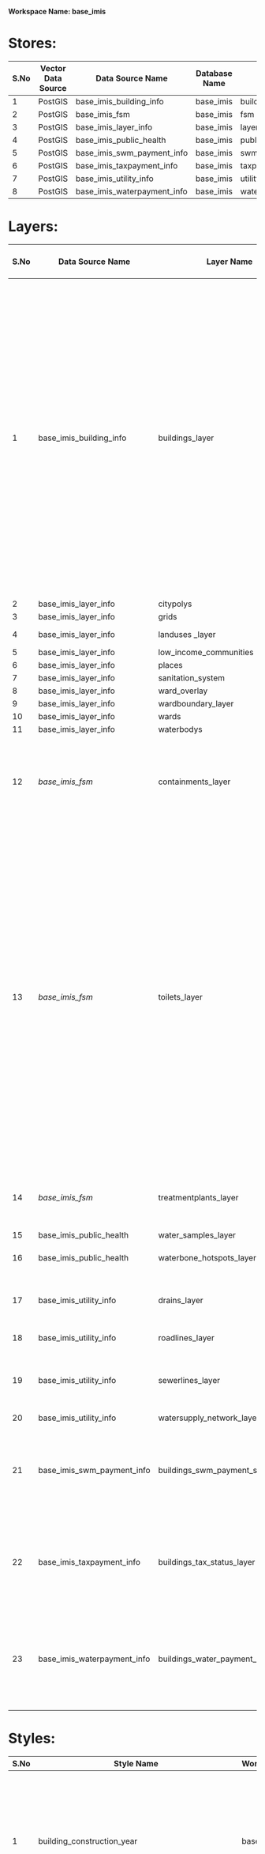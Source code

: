 **Workspace Name: base_imis**

# Stores:

| S.No | Vector Data Source | Data Source Name            | Database Name | Schema            |
|------|--------------------|-----------------------------|---------------|-------------------|
| 1    | PostGIS            | base_imis_building_info     | base_imis     | building_info     |
| 2    | PostGIS            | base_imis_fsm               | base_imis     | fsm               |
| 3    | PostGIS            | base_imis_layer_info        | base_imis     | layer_info        |
| 4    | PostGIS            | base_imis_public_health     | base_imis     | public_health     |
| 5    | PostGIS            | base_imis_swm_payment_info  | base_imis     | swm_info          |
| 6    | PostGIS            | base_imis_taxpayment_info   | base_imis     | taxpayment_info   |
| 7    | PostGIS            | base_imis_utility_info      | base_imis     | utility_info      |
| 8    | PostGIS            | base_imis_waterpayment_info | base_imis     | waterpayment_info |

# Layers:

| S.No | Data Source Name            | Layer Name                           | Coordinate Reference Systems | SQL/Publish                                                                                                                                                                                                                                                                                                                                                                                                                                                                                                                                                                                                                                                                                                                                                                                                                                                                                                                                                                                                                                                                                                                                                                                                                                                                                                                                                               |
|------|-----------------------------|--------------------------------------|------------------------------|---------------------------------------------------------------------------------------------------------------------------------------------------------------------------------------------------------------------------------------------------------------------------------------------------------------------------------------------------------------------------------------------------------------------------------------------------------------------------------------------------------------------------------------------------------------------------------------------------------------------------------------------------------------------------------------------------------------------------------------------------------------------------------------------------------------------------------------------------------------------------------------------------------------------------------------------------------------------------------------------------------------------------------------------------------------------------------------------------------------------------------------------------------------------------------------------------------------------------------------------------------------------------------------------------------------------------------------------------------------------------|
| 1    | base_imis_building_info     | buildings_layer                      | EPSG:4326                    | SELECT b.\*,  f.name as functional_use_name , st.type as structure_type_name, uc.name as use_category_name, ws.source as water_source_name, lic.community_name as lic_community, building_info.owners.owner_gender as ownerGender,  building_info.owners.owner_contact as ownerContact, extract(year from NOW()) - extract(year from b.construction_year) as year_extracted,owners.owner_name, c.emptied_status, ss.map_display FROM building_info.buildings AS b LEFT JOIN building_info.owners as own ON own.bin = b.bin LEFT JOIN building_info.build_contains AS bc ON bc.bin = b.bin and bc.bin is null LEFT JOIN building_info.functional_uses as f ON b.functional_use_id = f.id LEFT JOIN layer_info.low_income_communities as lic ON b.lic_id = f.id LEFT JOIN building_info.structure_types as st ON b.structure_type_id = st.id LEFT JOIN building_info.use_categorys as uc ON b.use_category_id = st.id LEFT JOIN building_info.water_sources as ws ON b.water_source_id = ws.id LEFT JOIN fsm.containments AS c ON c.id = bc.containment_id JOIN building_info.owners ON b.bin = owners.bin LEFT JOIN building_info.sanitation_systems AS ss ON ss.id = b.sanitation_system_id WHERE b.deleted_at is null                                                                                                                                                    |
| 2    | base_imis_layer_info        | citypolys                            | EPSG:4326                    | Publish                                                                                                                                                                                                                                                                                                                                                                                                                                                                                                                                                                                                                                                                                                                                                                                                                                                                                                                                                                                                                                                                                                                                                                                                                                                                                                                                                                   |
| 3    | base_imis_layer_info        | grids                                | EPSG:4326                    | Publish                                                                                                                                                                                                                                                                                                                                                                                                                                                                                                                                                                                                                                                                                                                                                                                                                                                                                                                                                                                                                                                                                                                                                                                                                                                                                                                                                                   |
| 4    | base_imis_layer_info        | landuses \_layer                     | EPSG:4326                    | Select \*, area as area_sqm from layer_info.landuses                                                                                                                                                                                                                                                                                                                                                                                                                                                                                                                                                                                                                                                                                                                                                                                                                                                                                                                                                                                                                                                                                                                                                                                                                                                                                                                      |
| 5    | base_imis_layer_info        | low_income_communities               | EPSG:4326                    | Publish                                                                                                                                                                                                                                                                                                                                                                                                                                                                                                                                                                                                                                                                                                                                                                                                                                                                                                                                                                                                                                                                                                                                                                                                                                                                                                                                                                   |
| 6    | base_imis_layer_info        | places                               | EPSG:4326                    | Publish                                                                                                                                                                                                                                                                                                                                                                                                                                                                                                                                                                                                                                                                                                                                                                                                                                                                                                                                                                                                                                                                                                                                                                                                                                                                                                                                                                   |
| 7    | base_imis_layer_info        | sanitation_system                    | EPSG:4326                    | Publish                                                                                                                                                                                                                                                                                                                                                                                                                                                                                                                                                                                                                                                                                                                                                                                                                                                                                                                                                                                                                                                                                                                                                                                                                                                                                                                                                                   |
| 8    | base_imis_layer_info        | ward_overlay                         | EPSG:4326                    | Publish                                                                                                                                                                                                                                                                                                                                                                                                                                                                                                                                                                                                                                                                                                                                                                                                                                                                                                                                                                                                                                                                                                                                                                                                                                                                                                                                                                   |
| 9    | base_imis_layer_info        | wardboundary_layer                   | EPSG:4326                    | Publish                                                                                                                                                                                                                                                                                                                                                                                                                                                                                                                                                                                                                                                                                                                                                                                                                                                                                                                                                                                                                                                                                                                                                                                                                                                                                                                                                                   |
| 10   | base_imis_layer_info        | wards                                | EPSG:4326                    | Publish                                                                                                                                                                                                                                                                                                                                                                                                                                                                                                                                                                                                                                                                                                                                                                                                                                                                                                                                                                                                                                                                                                                                                                                                                                                                                                                                                                   |
| 11   | base_imis_layer_info        | waterbodys                           | EPSG:4326                    | Publish                                                                                                                                                                                                                                                                                                                                                                                                                                                                                                                                                                                                                                                                                                                                                                                                                                                                                                                                                                                                                                                                                                                                                                                                                                                                                                                                                                   |
| 12   | *base_imis_fsm*             | containments_layer                   | EPSG:4326                    | SELECT c.\* ,ct.type as containment_type, ct.map_display, extract(year from NOW()) - extract(year from construction_date) as year_of_construction,extract(year from NOW()) - extract(year from last_emptied_date) as last_emptied_year FROM fsm.containments c LEFT JOIN fsm.containment_types AS ct ON ct.id = c.type_id where deleted_at is null                                                                                                                                                                                                                                                                                                                                                                                                                                                                                                                                                                                                                                                                                                                                                                                                                                                                                                                                                                                                                        |
| 13   | *base_imis_fsm*             | toilets_layer                        | EPSG:4326                    | SELECT   t.\*,   b.house_number AS house_address,  CASE   WHEN t.status = TRUE THEN 'Operational'  WHEN t.status = FALSE THEN 'Not Operational'  ELSE ''  END AS status_name,  CASE   WHEN t.male_or_female_facility = TRUE THEN 'Yes'  WHEN t.male_or_female_facility = FALSE THEN 'No'  ELSE ''  END AS male_or_female_facility_option,  CASE   WHEN t.handicap_facility = TRUE THEN 'Yes'  WHEN t.handicap_facility = FALSE THEN 'No'  ELSE ''  END AS handicap_facility_option,  CASE   WHEN t.children_facility = TRUE THEN 'Yes'  WHEN t.children_facility = FALSE THEN 'No'  ELSE ''  END AS children_facility_option,  CASE   WHEN t.sanitary_supplies_disposal_facility = TRUE THEN 'Yes'  WHEN t.sanitary_supplies_disposal_facility = FALSE THEN 'No'  ELSE ''  END AS sanitary_supplies_disposal_option,  CASE   WHEN t.indicative_sign = TRUE THEN 'Yes'  WHEN t.indicative_sign = FALSE THEN 'No'  ELSE ''  END AS indicative_sign_option,  CASE   WHEN t.fee_collected = TRUE THEN 'Yes'  WHEN t.fee_collected = FALSE THEN 'No'  ELSE ''  END AS fee_collected_option,  CASE   WHEN t.separate_facility_with_universal_design = TRUE THEN 'Yes'  WHEN t.separate_facility_with_universal_design = FALSE THEN 'No'  ELSE ''  END AS separate_facility_with_universal_design_option FROM fsm.toilets t LEFT JOIN building_info.buildings b ON b.bin = t.bin |
| 14   | *base_imis_fsm*             | treatmentplants_layer                | EPSG:4326                    | SELECT   \*,  CASE   WHEN type = 1 THEN 'Centralized WWTP'  WHEN type = 2 THEN 'Decentralized WWTP'  WHEN type = 3 THEN 'FSTP'  ELSE 'Unknown'  END as treatmentplant FROM   fsm.treatment_plants WHERE   deleted_at IS NULL                                                                                                                                                                                                                                                                                                                                                                                                                                                                                                                                                                                                                                                                                                                                                                                                                                                                                                                                                                                                                                                                                                                                              |
| 15   | base_imis_public_health     | water_samples_layer                  | EPSG:4326                    | Publish                                                                                                                                                                                                                                                                                                                                                                                                                                                                                                                                                                                                                                                                                                                                                                                                                                                                                                                                                                                                                                                                                                                                                                                                                                                                                                                                                                   |
| 16   | base_imis_public_health     | waterbone_hotspots_layer             | EPSG:4326                    | SELECT \* FROM public_health.waterborne_hotspots WHERE deleted_at is NULL                                                                                                                                                                                                                                                                                                                                                                                                                                                                                                                                                                                                                                                                                                                                                                                                                                                                                                                                                                                                                                                                                                                                                                                                                                                                                                 |
| 17   | base_imis_utility_info      | drains_layer                         | EPSG:4326                    | SELECT   d.\*,  d.size AS utilitysize,  tp.name AS treatmentplant_type FROM   utility_info.drains AS d LEFT JOIN   fsm.treatment_plants AS tp  ON   d.treatment_plant_id = tp.id WHERE   d.deleted_at IS NULL                                                                                                                                                                                                                                                                                                                                                                                                                                                                                                                                                                                                                                                                                                                                                                                                                                                                                                                                                                                                                                                                                                                                                             |
| 18   | base_imis_utility_info      | roadlines_layer                      | EPSG:4326                    | select \* from utility_info.roads where deleted_at is null                                                                                                                                                                                                                                                                                                                                                                                                                                                                                                                                                                                                                                                                                                                                                                                                                                                                                                                                                                                                                                                                                                                                                                                                                                                                                                                |
| 19   | base_imis_utility_info      | sewerlines_layer                     | EPSG:4326                    | SELECT   \*,  CASE   WHEN tp_id = 1 THEN 'Centralized WWTP'  WHEN tp_id = 2 THEN 'Decentralized WWTP'  WHEN tp_id = 3 THEN 'FSTP'  ELSE 'Unknown'  END AS treatmentplant_type   FROM   utility_info.sewers WHERE   deleted_at IS NULL                                                                                                                                                                                                                                                                                                                                                                                                                                                                                                                                                                                                                                                                                                                                                                                                                                                                                                                                                                                                                                                                                                                                     |
| 20   | base_imis_utility_info      | watersupply_network_layer            | EPSG:4326                    | Publish                                                                                                                                                                                                                                                                                                                                                                                                                                                                                                                                                                                                                                                                                                                                                                                                                                                                                                                                                                                                                                                                                                                                                                                                                                                                                                                                                                   |
| 21   | base_imis_swm_payment_info  | buildings_swm_payment_status_layer   | EPSG:4326                    | SELECT   t.swm_customer_id, b.bin, t.ward, t.building_associated_to, t.customer_name, t.customer_contact, t.last_payment_date, t.due_year, b.geom,   d.name,  t.deleted_at  FROM   building_info.buildings b LEFT JOIN   swm_info.swmservice_payment_status t ON   b.swm_customer_id = t.swm_customer_id LEFT JOIN   swm_info.due_years d ON   d.value = t.due_year                                                                                                                                                                                                                                                                                                                                                                                                                                                                                                                                                                                                                                                                                                                                                                                                                                                                                                                                                                                                       |
| 22   | base_imis_taxpayment_info   | buildings_tax_status_layer           | EPSG:4326                    | SELECT   t.tax_code, b.bin, t.ward, t.building_associated_to, t.owner_name, t.owner_contact, t.last_payment_date, t.due_year,  b.geom,   d.name,  t.deleted_at  FROM   building_info.buildings b LEFT JOIN   taxpayment_info.tax_payment_status t ON   b.tax_code = t.tax_code  LEFT JOIN   taxpayment_info.due_years d ON   d.value = t.due_year                                                                                                                                                                                                                                                                                                                                                                                                                                                                                                                                                                                                                                                                                                                                                                                                                                                                                                                                                                                                                         |
| 23   | base_imis_waterpayment_info | buildings_water_payment_status_layer | EPSG:4326                    | SELECT     t.water_customer_id, b.bin, t.ward, t.building_associated_to, t.customer_name, t.customer_contact, t.last_payment_date, t.due_year, b.geom,   d.name,  t.deleted_at FROM   building_info.buildings b LEFT JOIN   watersupply_info.watersupply_payment_status t ON   b.water_customer_id = t.water_customer_id LEFT JOIN   watersupply_info.due_years d ON   d.value = t.due_year                                                                                                                                                                                                                                                                                                                                                                                                                                                                                                                                                                                                                                                                                                                                                                                                                                                                                                                                                                               |

# Styles:

| S.No | Style Name                                        | Workspace | Format | CSS                                                                                                                                                                                                                                                                                                                                                                                                                                                                                                                                                                                                                                                                                                                                                                                                                                                                                                                                                                                                                                                                                                                                                                                                                                                                                                                                                                                                                                                                                                                                                                                                                                                                                                         |
|------|---------------------------------------------------|-----------|--------|-------------------------------------------------------------------------------------------------------------------------------------------------------------------------------------------------------------------------------------------------------------------------------------------------------------------------------------------------------------------------------------------------------------------------------------------------------------------------------------------------------------------------------------------------------------------------------------------------------------------------------------------------------------------------------------------------------------------------------------------------------------------------------------------------------------------------------------------------------------------------------------------------------------------------------------------------------------------------------------------------------------------------------------------------------------------------------------------------------------------------------------------------------------------------------------------------------------------------------------------------------------------------------------------------------------------------------------------------------------------------------------------------------------------------------------------------------------------------------------------------------------------------------------------------------------------------------------------------------------------------------------------------------------------------------------------------------------|
| 1    | building_construction_year                        | base_imis | CSS    | /\* Base IMIS v1.00 \*/  /\* @title \<3 \*/ [year_extracted \< 3][year_extracted is Not Null] { fill: \#1a9641; }  /\* @title 3 - 5 \*/ [year_extracted \>= 3] [year_extracted \< 5][year_extracted is Not Null] { fill: \#a6d96a; }  /\* @title 5 - 10 \*/ [year_extracted \>= 5] [year_extracted \< 10][year_extracted is Not Null] { fill: \#fdae61; }  /\* @title 10+ \*/ [year_extracted \>= 10][year_extracted is Not Null] { fill: \#d7191c; }  /\* @title Unknown \*/ [year_extracted is null] {  fill: symbol('shape://times');  stroke: black;  stroke-opacity: 0.4; }   \* { fill-opacity: 0.4; stroke: lightgrey;  font-fill: \#000000; }                                                                                                                                                                                                                                                                                                                                                                                                                                                                                                                                                                                                                                                                                                                                                                                                                                                                                                                                                                                                                                                       |
| 2    | buildings_layer_building_associated_to            | base_imis | CSS    |  /\* Base IMIS v1.00 \*/  /\* @title Associated Buildings \*/ [building_associated_to is not null] [building_associated_to \<\> ''] { fill: \#FF0000; }  /\* @title Main Buildings \*/ [building_associated_to is null] {  fill: \#6fa8dc;  stroke: black; } :fill {  stroke: gray; }  \* { fill-opacity: 0.4;  stroke: \#000001;  stroke-width: 0.01;  stroke-opacity: 0.4;  stroke-linejoin: bevel; }                                                                                                                                                                                                                                                                                                                                                                                                                                                                                                                                                                                                                                                                                                                                                                                                                                                                                                                                                                                                                                                                                                                                                                                                                                                                                                     |
| 3    | buildings_layer_flrcount                          | base_imis | CSS    |  /\* Base IMIS v1.00 \*/  /\* @title \<=2 \*/ [floor_count \>=1][floor_count \<= 2][NOT(floor_count is Null)] {  fill: \#7d48da; }  /\* @title \>2 - \<=5 \*/ [floor_count \> 2] [floor_count \<= 5][NOT(floor_count is Null)] {  fill: \#d92c86; }  /\* @title \>5 \*/ [floor_count \> 5][NOT(floor_count is Null)] {  fill: \#ff8a60; }  /\* @title Unknown \*/ [floor_count \<1],[floor_count is Null]{  fill: symbol('shape://times');  stroke: black; } :fill {  stroke: gray; }  \* {  fill-opacity: 0.4;  stroke: \#000001;  stroke-width: 0.01;  stroke-opacity: 0.4;  stroke-linejoin: bevel; }                                                                                                                                                                                                                                                                                                                                                                                                                                                                                                                                                                                                                                                                                                                                                                                                                                                                                                                                                                                                                                                                                                    |
| 4    | buildings_layer_functional_use                    | base_imis | CSS    |  /\* Base IMIS v1.00 \*/  /\* @title Residential \*/ [functional_use_id='1'] {  fill: \#000080; }  /\* @title Commercial \*/ [functional_use_id='2'] {  fill: \#964B00; } /\* @title Industrial \*/ [functional_use_id='7'] {  fill: \#A020F0; } /\* @title Institution \*/ [functional_use_id = '3'][NOT(functional_use_id is Null)],[functional_use_id = '5'][NOT(functional_use_id is Null)],[functional_use_id = '6'][NOT(functional_use_id is Null)],[functional_use_id = '10'][NOT(functional_use_id is Null)],[functional_use_id = '12'][NOT(functional_use_id is Null)] { fill: \#FFFF00; } /\* @title Mixed\\n(Residential & Commercial) \*/ [functional_use_id='4'] {  fill: \#FF0000; }   /\* @title Health \*/ [functional_use_id='9'] {  fill: \#008000; } /\* @title Educational \*/ [functional_use_id='11'] {  fill: \#6495ED; } /\* @title Others \*/  [functional_use_id = '8'][NOT(functional_use_id is Null)],[functional_use_id = '14'][NOT(functional_use_id is Null)],[functional_use_id = '15'][NOT(functional_use_id is Null)],[functional_use_id = '16'][NOT(functional_use_id is Null)] { fill: \#660033; }  \*:fill {  stroke: gray; }  \* {  fill-opacity: 0.4;  stroke: \#000001;  stroke-width: 0.01;  stroke-opacity: 0.8;  stroke-linejoin: bevel; }                                                                                                                                                                                                                                                                                                                                                                                                                       |
| 5    | buildings_layer_none                              | base_imis | CSS    |  /\* Base IMIS v1.00 \*/  \* {  label-anchor: 0.5 0;  label-offset: 0 5px;  fill: \#febfff; fill-opacity: 0.4;  stroke: \#000001;  stroke-width: 0.01;  stroke-opacity: 0.4;  stroke-linejoin: bevel;  }  [@sd \< 2k] { label: [bin];  label-anchor: 0.5 0.5; font-family: Arial; font-weight: bold; font-fill: black; font-size: 12; halo-color: white; halo-radius: 1; }                                                                                                                                                                                                                                                                                                                                                                                                                                                                                                                                                                                                                                                                                                                                                                                                                                                                                                                                                                                                                                                                                                                                                                                                                                                                                                                                  |
| 6    | buildings_layer_structure_type                    | base_imis | CSS    |  /\* Base IMIS v1.00 \*/  /\* @title RCC framed \*/ [structure_type_id = 4][NOT(structure_type_id is Null)] {  fill: \#FAEF74; }  /\* @title Load bearing \*/ [structure_type_id = 3][NOT(structure_type_id is Null)] {  fill: \#ADD464; }  /\* @title CGI Sheet \*/ [structure_type_id = 1][NOT(structure_type_id is Null)] {  fill: \#008000; }  /\* @title Wooden/Mud \*/ [structure_type_id = 7][NOT(structure_type_id is Null)] {  fill: \#F5BF66; }  /\* @title Unknown \*/ [structure_type_id \<\> 4][structure_type_id \<\> 3][structure_type_id \<\> 1][structure_type_id \<\> 7],[structure_type_id is null] {  fill: symbol('shape://times');  stroke: black; } :fill {  stroke: gray; }  \* {  fill-opacity: 0.4;  stroke: \#000001;  stroke-width: 0.01;  stroke-opacity: 0.4;  stroke-linejoin: bevel; }                                                                                                                                                                                                                                                                                                                                                                                                                                                                                                                                                                                                                                                                                                                                                                                                                                                                                      |
| 7    | buildings_layer_toilet                            | base_imis | CSS    |  /\* Base IMIS v1.00 \*/  /\* @title Yes \*/ [toilet_status = 'Yes'][NOT(toilet_status is Null)] { fill: \#00FF00; }  /\* @title No \*/ [toilet_status = 'No'][NOT(toilet_status is Null)]{ fill: \#FF0000; }  /\* @title Unknown \*/ [toilet_status \<\> 'Yes'][toilet_status \<\> 'No'],[toilet_status is Null]{ fill: symbol('shape://times');  stroke: black; }  :fill{ stroke:black; }  \* { fill-opacity: 0.4;  stroke: \#000001;  stroke-width: 0.01;  stroke-opacity: 0.4;  stroke-linejoin: bevel; }                                                                                                                                                                                                                                                                                                                                                                                                                                                                                                                                                                                                                                                                                                                                                                                                                                                                                                                                                                                                                                                                                                                                                                                               |
| 8    | buildings_layer_toilet_connection                 | base_imis | CSS    |  /\* Base IMIS v1.00 \*/  /\* @title Sewer Network \*/ [sanitation_system_id = 1][map_display = true][NOT(sanitation_system_id is Null)] { fill: \#6fa8dc; }  /\* @title Onsite Treatment \\n(e.g., Anaerobic Digestor/ Biogas, DEWATS) \*/ [sanitation_system_id = 5][map_display = true][NOT(sanitation_system_id is Null)]{ fill: \#006600; }  /\* @title Composting Toilet \\n(e.g., ecosan, UDDT, etc.) \*/ [sanitation_system_id = 6][map_display = true][NOT(sanitation_system_id is Null)]{ fill: \#389738; } /\* @title Septic Tank \*/ [sanitation_system_id = 3][map_display = true][NOT(sanitation_system_id is Null)] { fill: \#64ae64; }  /\* @title Community Toilet \*/ [sanitation_system_id = 9][map_display = true][NOT(sanitation_system_id is Null)]{ fill: \#91c591; }  /\* @title Pit/ Holding Tank \*/ [sanitation_system_id = 4][map_display = true][NOT(sanitation_system_id is Null)]{ fill: \#bddcbd; }  /\* @title Open Defecation \*/ [sanitation_system_id = 10][map_display = true][NOT(sanitation_system_id is Null)]{ fill: \#b30000; } /\* @title Open Ground \*/ [sanitation_system_id = 8][map_display = true][NOT(sanitation_system_id is Null)]{ fill: \#ff1a1a; } /\* @title Drain Network \*/ [sanitation_system_id = 2][map_display = true][NOT(sanitation_system_id is Null)] { fill: \#ff4d4d; }   /\* @title Water Body \*/ [sanitation_system_id = 7][map_display = true][NOT(sanitation_system_id is Null)]{ fill: \#ff8080; }  /\* @title Unknown \*/ [sanitation_system_id is Null]{ fill: symbol('shape://times');  stroke: black; }  \* { fill-opacity: 0.4;  stroke: \#000001;  stroke-width: 0.01;  stroke-opacity: 0.4;  stroke-linejoin: bevel; }    |
| 9    | buildings_layer_water_source                      | base_imis | CSS    |  /\* Base IMIS v1.00 \*/  /\* @title Public \*/ [water_source_id = 11][NOT(water_source_id is Null)]{ fill: \#FF0000; }  /\* @title Private \*/ [water_source_id = 1][NOT(water_source_id is Null)],[water_source_id = 1][NOT(water_source_id is Null)],[water_source_id = 5][NOT(water_source_id is Null)] { fill: \#FFFF00; }    /\* @title Others \*/ [water_source_id \<\> 11][water_source_id \<\> 1][water_source_id \<\> 1][water_source_id \<\> 5][water_source_id \<\> 6][water_source_id \<\> 8][water_source_id \<\> 7][water_source_id \<\> 9][NOT(water_source_id is Null)] { fill: \#ffffff; }  /\* @title Unknown \*/ [water_source_id is Null]{ fill: symbol('shape://times');  stroke: black; }  \* { fill-opacity: 0.4;  stroke: \#000001;  stroke-width: 0.01;  stroke-opacity: 0.4;  stroke-linejoin: bevel; }                                                                                                                                                                                                                                                                                                                                                                                                                                                                                                                                                                                                                                                                                                                                                                                                                                                                          |
| 10   | buildings_layer_well_presence                     | base_imis | CSS    |  /\* Base IMIS v1.00 \*/  /\* @title Yes \*/ [well_presence_status = 'Yes'][NOT(well_presence_status is Null)] { fill: \#00FF00; }  /\* @title No \*/ [well_presence_status = 'No'][NOT(well_presence_status is Null)]{ fill: \#FF0000; }  /\* @title Unknown \*/ [well_presence_status \<\> 'Yes'][well_presence_status \<\> 'No'],[well_presence_status is Null]{ fill: symbol('shape://times');  stroke: black; }  \* { fill-opacity: 0.4;  stroke: \#000001;  stroke-width: 0.01;  stroke-opacity: 0.4;  stroke-linejoin: bevel; }                                                                                                                                                                                                                                                                                                                                                                                                                                                                                                                                                                                                                                                                                                                                                                                                                                                                                                                                                                                                                                                                                                                                                                      |
| 11   | citypolys_layer                                   | base_imis | CSS    |  /\* Base IMIS v1.00 \*/  \* { stroke: \#000;  stroke-width:2px;  stroke-dasharray:5;  fill-opacity: 5%; }                                                                                                                                                                                                                                                                                                                                                                                                                                                                                                                                                                                                                                                                                                                                                                                                                                                                                                                                                                                                                                                                                                                                                                                                                                                                                                                                                                                                                                                                                                                                                                                                  |
| 12   | containments_last_emptied_year                    | base_imis | CSS    | /\* Base IMIS v1.00 \*/  /\* @title \<1 Year \*/ [last_emptied_year = 0] [last_emptied_year is Not Null] :mark{ fill: \#00ff4e; }  /\* @title 1 Year \*/ [last_emptied_year = 1] [last_emptied_year is Not Null] :mark{ fill: \#6AFF00; }  /\* @title 2 Years \*/ [last_emptied_year = 2] [last_emptied_year is Not Null] :mark{ fill: \#b6d7a8; }  /\* @title 3 Years \*/ [last_emptied_year = 3] [last_emptied_year is Not Null] :mark{ fill: \#F7FF00; }  /\* @title 4 Years \*/ [last_emptied_year = 4] [last_emptied_year is Not Null] :mark{ fill: \#FF6900; }  /\* @title 5+ Years \*/ [last_emptied_year \>= 5] [last_emptied_year \< 99] [last_emptied_year is Not Null] :mark{ fill: \#FF0000; }  /\* @title No Data \*/ [last_emptied_year \>= 99] ,[last_emptied_year is Null]{ fill: \#FFFFFF; }   \* :mark {  fill-opacity: 0.4;  stroke: \#000001;  stroke-width: 0.01;  size: 4px; }  \* {  mark: symbol('square'); }                                                                                                                                                                                                                                                                                                                                                                                                                                                                                                                                                                                                                                                                                                                                                                       |
| 13   | containments_layer_emptied_status                 | base_imis | CSS    |  /\* Base IMIS v1.00 \*/  /\* @title No \*/ [emptied_status = 'FALSE']:mark,[emptied_status is Null] :mark {  fill: \#FBB040; }  /\* @title Yes \*/ [emptied_status = 'TRUE'][emptied_status is Not Null] :mark {  fill: \#99CA3C; }  \* :mark {  fill-opacity: 0.4;  stroke: \#000001;  stroke-width: 0.01;  size: 4px; }  \* {  mark: symbol('square'); }                                                                                                                                                                                                                                                                                                                                                                                                                                                                                                                                                                                                                                                                                                                                                                                                                                                                                                                                                                                                                                                                                                                                                                                                                                                                                                                                                 |
| 14   | containments_layer_location                       | base_imis | CSS    |  /\* Base IMIS v1.00 \*/  /\* @title Inside the Building \\nFootprint \*/ [location = 'Inside the building footprint']  :mark {  fill: \#FF0000; }  /\* @title Outside the Building \\nFootprint \*/ [location = 'Outside the building footprint'] :mark{  fill: \#FFFF00; }    /\* @title Unknown \*/ [location \<\> 'Inside the building footprint'][location \<\> 'Outside the building footprint'] :mark{  fill: \#bcbcbc; }   \* :mark {  fill-opacity: 0.4;  stroke: \#000001;  stroke-width: 0.01;  size: 4px; }  \* {  mark: symbol('square'); }                                                                                                                                                                                                                                                                                                                                                                                                                                                                                                                                                                                                                                                                                                                                                                                                                                                                                                                                                                                                                                                                                                                                                    |
| 15   | containments_layer_no_of_times_emptied            | base_imis | CSS    |  /\* Base IMIS v1.00 \*/  /\* @title 0 \*/ [no_of_times_emptied = 0]:mark,[no_of_times_emptied is Null] :mark {  fill: \#ff0000; }  /\* @title 1 \*/ [no_of_times_emptied = 1][no_of_times_emptied is Not Null] :mark {  fill: \#00ff00; }  /\* @title 2 \*/ [no_of_times_emptied = 2][no_of_times_emptied is Not Null] :mark {  fill: \#FFFF00; }  /\* @title 3 \*/ [no_of_times_emptied = 3][no_of_times_emptied is Not Null] :mark {  fill: \#FFFF00; }  /\* @title 4 \*/ [no_of_times_emptied = 4][no_of_times_emptied is Not Null] :mark {  fill: \#7FFF00; }  /\* @title 5 \*/ [no_of_times_emptied = 5][no_of_times_emptied is Not Null] :mark {  fill: \#00FF00; }  \* :mark {  fill-opacity: 0.4;  stroke: \#000001;  stroke-width: 0.01;  size: 4px; }  \* {  mark: symbol('square'); }                                                                                                                                                                                                                                                                                                                                                                                                                                                                                                                                                                                                                                                                                                                                                                                                                                                                                                           |
| 16   | containments_layer_none                           | base_imis | CSS    |  /\* Base IMIS v1.00 \*/  [@scale \< 10000] {  label-anchor: 0.5 0;  label-offset: 0 5px; } \* :mark {  fill: \#007707;  fill-opacity: 0.4;  stroke: \#000001;  stroke-width: 0.01;  size: 4px; }  \* {  mark: symbol('square'); }                                                                                                                                                                                                                                                                                                                                                                                                                                                                                                                                                                                                                                                                                                                                                                                                                                                                                                                                                                                                                                                                                                                                                                                                                                                                                                                                                                                                                                                                          |
| 17   | containments_layer_type                           | base_imis | CSS    |  /\* Base IMIS v1.00 \*/  /\* @title Septic Tank \*/ [map_display='Septic Tank'] :mark {  fill: \#208B3A; }   /\* @title Double Pit \*/ [map_display = 'Double Pit'] :mark {  fill: \#FCEC52; }   /\* @title Permeable/ Unlined Pit\\n/Holding Tank \*/ [map_display = 'Permeable/ Unlined Pit/Holding Tank'] :mark {  fill: \#FBB040; }   /\* @title Lined Pit \*/ [map_display = 'Lined Pit'] :mark {  fill: \#F78E31; }  \* :mark {  fill-opacity: 1;  stroke: \#000001;  stroke-width: 0.05;  size: 4px; }  \* {  mark: symbol('square'); }                                                                                                                                                                                                                                                                                                                                                                                                                                                                                                                                                                                                                                                                                                                                                                                                                                                                                                                                                                                                                                                                                                                                                             |
| 18   | containments_outlet_connection                    | base_imis | CSS    |  /\* Base IMIS v1.00 \*/  /\* @title Septic Tank connected \\n to Sewer Network \*/ [type_id=1] :mark {  fill: \#B2DE27; }  /\* @title Septic Tank connected\\n to Drain Network \*/ [type_id=2] :mark {  fill: \#FF9470; }  /\* @title Septic Tank connected \\nto Soak Pit \*/ [type_id=3] :mark {  fill: \#208B3A; }  /\* @title Septic Tank connected\\nto Water body \*/ [type_id=4] :mark {  fill: \#C8F7C5; }  /\* @title Septic Tank connected\\n to Open Ground \*/ [type_id=5] :mark {  fill: \#F7CA18; }  /\* @title Septic Tank \\nwithout Outlet Connection \*/ [type_id=6] :mark {  fill: \#208B3A; }  /\* @title Septic Tank with \\nUnknown Outlet Connection \*/ [type_id=7] :mark {  fill: \#E4F1FE; }  /\* @title Double Pit\*/ [type_id=8] :mark {  fill: \#FCEC52; }   /\* @title Permeable/ Unlined Pit\\n/Holding Tank \*/ [type_id=9] :mark {  fill: \#99CA3C; }  /\* @title Lined Pit connected \\nto a Soak Pit \*/ [type_id=10] :mark {  fill: \#FBB040; }   /\* @title Lined Pit connected \\nto Water Body \*/ [type_id=11] :mark {  fill: \#CBDB47; }    /\* @title Lined Pit connected\\n\\n\\n to Open Ground \*/ [type_id=12] :mark {  fill: \#F78E31; }   /\* @title Lined Pit connected\\n\\n to Sewer Network \*/ [type_id=13] :mark {  fill: \#F78E31; }  /\* @title Lined Pit connected\\n to Drain Network \*/ [type_id=14] :mark {  fill: \#4DAF7C; }  /\* @title Lined Pit without Outlet \*/ [type_id=15] :mark {  fill: \#81CFE0; }  /\* @title Lined Pit with \\nUnknown\\n Outlet Connection \*/ [type_id=16] :mark {  fill: \#446CB3; }   \* :mark {  fill-opacity: 1;  stroke: \#000001;  stroke-width: 0.05;  size: 4px; }  \* {  mark: symbol('square'); } |
| 19   | containments_period_from_construction             | base_imis | CSS    |  /\* Base IMIS v1.00 \*/  /\* @title 1 Year \*/ [year_of_construction = 1] [year_of_construction is Not Null] :mark{ fill: \#6AFF00; }  /\* @title 2 Years \*/ [year_of_construction = 2] [year_of_construction is Not Null] :mark{ fill: \#b6d7a8; }  /\* @title 3 Years \*/ [year_of_construction = 3] [year_of_construction is Not Null] :mark{ fill: \#F7FF00; }  /\* @title 4 Years \*/ [year_of_construction = 4] [year_of_construction is Not Null] :mark{ fill: \#FF6900; }  /\* @title 5+ Years \*/ [year_of_construction \>= 5] [year_of_construction \< 99] [year_of_construction is Not Null] :mark{ fill: \#FF0000; }  /\* @title No Data \*/ [year_of_construction \>= 99] ,[year_of_construction is Null] :mark{ fill: \#FFFFFF; }   \* :mark {  fill-opacity: 0.4;  stroke: \#000001;  stroke-width: 0.01;  size: 4px; }  \* {  mark: symbol('square'); }                                                                                                                                                                                                                                                                                                                                                                                                                                                                                                                                                                                                                                                                                                                                                                                                                                   |
| 20   | low_income_houses                                 | base_imis | CSS    |  /\* Base IMIS v1.00 \*/  /\* @title Yes\*/ [low_income_hh = 'true'][NOT(low_income_hh is Null)][deleted_at IS NULL]{  fill: \#008000; }  /\* @title No\*/ [low_income_hh = 'false'][NOT(low_income_hh is Null)][deleted_at IS NULL]{  fill: \#FF0000; }  /\* @title Unknown \*/ [low_income_hh is null] {  fill: symbol('shape://times');  stroke: black;  stroke-opacity: 0.4; }   \*{  fill-opacity: 0.4;   }                                                                                                                                                                                                                                                                                                                                                                                                                                                                                                                                                                                                                                                                                                                                                                                                                                                                                                                                                                                                                                                                                                                                                                                                                                                                                            |
| 21   | toilets_layer_none                                | base_imis | CSS    |  /\* Base IMIS v1.00 \*/  /\* @title Toilet \*/ \* {  mark: symbol(triangle);  mark-size: 15px;  :mark {  fill: \#ff9900;  } }                                                                                                                                                                                                                                                                                                                                                                                                                                                                                                                                                                                                                                                                                                                                                                                                                                                                                                                                                                                                                                                                                                                                                                                                                                                                                                                                                                                                                                                                                                                                                                              |
| 22   | toilets_layer_type                                | base_imis | CSS    |  /\* Base IMIS v1.00 \*/  /\* @title Community Toilet(Operational) \*/ [type ='Community Toilet'][status = 'true'][NOT(type is Null)][deleted_at IS NULL] {  mark: symbol('circle');  :nth-mark(1) {  size: 8px;  fill: transparent;  stroke: Green;  stroke-width: 2px;  };  }  /\* @title Community Toilet (Not Operational) \*/ [type ='Community Toilet'][status = 'false'][NOT(type is Null)][deleted_at IS NULL] {  mark: symbol('circle');  :nth-mark(1) {  size: 8px;  fill: transparent;  stroke: Red;  stroke-width: 2px;  };   }   /\* @title Public Toilet (Operational) \*/ [type ='Public Toilet'][status = 'true'][NOT(type is Null)][deleted_at IS NULL] {  mark: symbol('square');  :nth-mark(1) {  size: 8px;  fill: transparent;  stroke: Green;  stroke-width: 2px;  };  } /\* @title Public Toilet(Not Operational) \*/ [type ='Public Toilet'][status = 'false'][NOT(type is Null)][deleted_at IS NULL] {  mark: symbol('square');  :nth-mark(1) {  size: 8px;  fill: transparent;  stroke: Red;  stroke-width: 2px;  };  }  /\* @title Not Known \*/ [type \<\>'Community Toilet'][type \<\>'Public Toilet'],[type is Null][deleted_at IS NULL]{  mark: symbol(triangle); }                                                                                                                                                                                                                                                                                                                                                                                                                                                                                                          |
| 23   | treatmentplants_layer_none                        | base_imis | CSS    |  /\* Base IMIS v1.00 \*/  /\* @title Treatment Plants \*/ \* {  label-anchor: 0.5 0;  label-offset: 0 5px;  mark: url("http://202.52.0.115/img/svg/treatment-plant-default.svg");  mark-mime: "image/svg+xml";  mark-size: 16; } [@sd \< 2k] { label: [name];  label-anchor: 0.5 0.5; font-family: Arial; font-weight: bold; font-fill: black; font-size: 12; halo-color: white; halo-radius: 1; }                                                                                                                                                                                                                                                                                                                                                                                                                                                                                                                                                                                                                                                                                                                                                                                                                                                                                                                                                                                                                                                                                                                                                                                                                                                                                                          |
| 24   | treatmentplants_layer_status                      | base_imis | CSS    |  /\* Base IMIS v1.00 \*/  /\* @title Operational\*/ [status = 'true'][NOT(status is Null)][deleted_at IS NULL]{  mark-size: 5;  label-anchor: 0.5 0;  label-offset: 0 5px;  mark: url("http://202.52.0.115/img/svg/treatment-plant-green.svg");  mark-mime: "image/svg+xml";  mark-size: 16; }  /\* @title Not operational \*/ [status = 'false'][NOT(status is Null)][deleted_at IS NULL]{  mark-size: 5;  label-anchor: 0.5 0;  label-offset: 0 5px;  mark: url("http://202.52.0.115/img/svg/treatment-plant-red.svg");  mark-mime: "image/svg+xml";  mark-size: 16; }  \* { fill-opacity: 0.4;  stroke: \#000001;  stroke-width: 0.01;  stroke-opacity: 0.4;  stroke-linejoin: bevel; }                                                                                                                                                                                                                                                                                                                                                                                                                                                                                                                                                                                                                                                                                                                                                                                                                                                                                                                                                                                                                  |
| 25   | treatmentplants_layer_type                        | base_imis | CSS    |  /\* Base IMIS v1.00 \*/  /\* @title Operational\*/ [status = 'true'][NOT(status is Null)][deleted_at IS NULL]{  mark-size: 5;  label-anchor: 0.5 0;  label-offset: 0 5px;  mark: url("http://202.52.0.115/img/svg/treatment-plant-green.svg");  mark-mime: "image/svg+xml";  mark-size: 16; }  /\* @title Not operational \*/ [status = 'false'][NOT(status is Null)][deleted_at IS NULL]{  mark-size: 5;  label-anchor: 0.5 0;  label-offset: 0 5px;  mark: url("http://202.52.0.115/img/svg/treatment-plant-red.svg");  mark-mime: "image/svg+xml";  mark-size: 16; }  \* { fill-opacity: 0.4;  stroke: \#000001;  stroke-width: 0.01;  stroke-opacity: 0.4;  stroke-linejoin: bevel; }                                                                                                                                                                                                                                                                                                                                                                                                                                                                                                                                                                                                                                                                                                                                                                                                                                                                                                                                                                                                                  |
| 26   | wardboundary_layer                                | base_imis | CSS    |  /\* Base IMIS v1.00 \*/  /\* @title ward boundary \*/ \* {  label: [ward];  stroke: \#000000;  stroke-width: 0.5;   fill-overlay: 1;  z-index: 9999; }                                                                                                                                                                                                                                                                                                                                                                                                                                                                                                                                                                                                                                                                                                                                                                                                                                                                                                                                                                                                                                                                                                                                                                                                                                                                                                                                                                                                                                                                                                                                                     |
| 27   | landuses_layer                                    | base_imis | CSS    |  /\* Base IMIS v1.00 \*/  /\* @title Forest \*/ [class = 'Forest'] {  fill: \#00FF00;   }  /\* @title Road \*/ [class = 'Road'] {  fill: \#ea9999;   }  /\* @title Water Body \*/ [class = 'Water Body'] {  fill: \#0852d8;   }   /\* @title Builtup \*/ [class = 'Builtup'] {  fill: \#ff0000;   }  /\* @title Cultivation \*/ [class = 'Cultivation'] {  fill: \#feff73;     }  \* { fill-opacity: 0.4;  stroke: lightgray;  stroke-width: 0; }                                                                                                                                                                                                                                                                                                                                                                                                                                                                                                                                                                                                                                                                                                                                                                                                                                                                                                                                                                                                                                                                                                                                                                                                                                                           |
| 28   | waterbodys_layer                                  | base_imis | CSS    |  /\* Base IMIS v1.00 \*/  /\* @title River \*/ [type = 'River'][NOT(type is Null)] { fill: \#0086ff;  stroke: \#0086ff; }  /\* @title Pond \*/ [type = 'Pond'][NOT(type is Null)]{  fill: \#0b5394;  stroke: \#0000ff;  stroke-width:1px; }  \* {  fill-opacity: 0.4;  stroke: \#000001;  stroke-width: 0.01; }                                                                                                                                                                                                                                                                                                                                                                                                                                                                                                                                                                                                                                                                                                                                                                                                                                                                                                                                                                                                                                                                                                                                                                                                                                                                                                                                                                                             |
| 29   | places_layer                                      | base_imis | CSS    | /\* Base IMIS v1.0.0 \*/  \* { mark: url("http://202.52.0.115/img/svg/icon-landmarks.svg");  mark-mime: "image/svg+xml";  mark-size: 13;  stroke: white;  stroke-width: 5;  halo-radius:2;  halo-color:\#fff;  halo-opacity:80%; }  [@scale \< 5000] {   label: [name];  font-size: 10;  label-anchor: 1, 1.1; }                                                                                                                                                                                                                                                                                                                                                                                                                                                                                                                                                                                                                                                                                                                                                                                                                                                                                                                                                                                                                                                                                                                                                                                                                                                                                                                                                                                            |
| 30   | low_income_communities_layer                      | base_imis | CSS    | /\* Base IMIS v1.0.0 \*/  \* { stroke: \#964B00;  fill: \#ffffff;  fill-opacity: 10%;   }                                                                                                                                                                                                                                                                                                                                                                                                                                                                                                                                                                                                                                                                                                                                                                                                                                                                                                                                                                                                                                                                                                                                                                                                                                                                                                                                                                                                                                                                                                                                                                                                                   |
| 31   | grids_layer_no_build                              | base_imis | CSS    |  /\* Base IMIS v1.00 \*/  /\* @title \< 175 \*/ [no_build \>= 0] [no_build \< 175] { fill: \#1a9641; }  /\* @title 175 - 350 \*/ [no_build \>= 175] [no_build \< 350] { fill: \#a6d96a; }  /\* @title 350 - 525 \*/ [no_build \>= 350] [no_build \< 525] { fill: \#fdae61; }  /\* @title 525 - 700 \*/ [no_build \>= 525] [no_build \< 700] { fill: \#d7191c; }  \* { stroke: lightgray;  fill-opacity: 0.4;  stroke-width: 0.1;   }                                                                                                                                                                                                                                                                                                                                                                                                                                                                                                                                                                                                                                                                                                                                                                                                                                                                                                                                                                                                                                                                                                                                                                                                                                                                        |
| 32   | grids_layer_build_directly_to_sewerage_network    | base_imis | CSS    |  /\* Base IMIS v1.00 \*/  /\* @title 0 - 200 \*/ [no_build_directly_to_sewerage_network \>= 0] [no_build_directly_to_sewerage_network \< 200] { fill: \#1a9641; }  /\* @title 200 - 400 \*/ [no_build_directly_to_sewerage_network \>= 200] [no_build_directly_to_sewerage_network \< 400] { fill: \#a6d96a; }  /\* @title 400 - 600 \*/ [no_build_directly_to_sewerage_network \>= 400] [no_build_directly_to_sewerage_network \< 600] { fill: \#fdae61; }  /\* @title 600+ \*/ [no_build_directly_to_sewerage_network \>= 600] { fill: \#d7191c; }  \* { fill-opacity: 0.4; stroke: lightgrey;  font-fill: \#000000; }                                                                                                                                                                                                                                                                                                                                                                                                                                                                                                                                                                                                                                                                                                                                                                                                                                                                                                                                                                                                                                                                                    |
| 33   | grids_layer_no_cgi_sheet                          | base_imis | CSS    |  /\* Base IMIS v1.00 \*/  /\* @title 0 - 15 \*/ [no_cgi_sheet \>= 0] [no_cgi_sheet \< 15] { fill: \#1a9641; }  /\* @title 15 - 30 \*/ [no_cgi_sheet \>= 15] [no_cgi_sheet \< 30] { fill: \#a6d96a; }  /\* @title 30 - 45 \*/ [no_cgi_sheet \>= 30] [no_cgi_sheet \< 45] { fill: \#fdae61; }  /\* @title 45+ \*/ [no_cgi_sheet \>= 45] { fill: \#d7191c; }  \* { stroke: lightgray;  fill-opacity: 0.4; }                                                                                                                                                                                                                                                                                                                                                                                                                                                                                                                                                                                                                                                                                                                                                                                                                                                                                                                                                                                                                                                                                                                                                                                                                                                                                                    |
| 34   | grids_layer_no_contain                            | base_imis | CSS    |  /\* Base IMIS v1.00 \*/  /\* @title 0 - 175 \*/ [no_contain \>= 0] [no_contain \< 175] { fill: \#1a9641; }  /\* @title 175 - 350 \*/ [no_contain \>= 175] [no_contain \< 350] { fill: \#a6d96a; }  /\* @title 350 - 525 \*/ [no_contain \>= 350] [no_contain \< 525] { fill: \#fdae61; }  /\* @title 525+ \*/ [no_contain \>= 525] { fill: \#d7191c; }  \* { stroke: lightgray;  fill-opacity: 0.4; }                                                                                                                                                                                                                                                                                                                                                                                                                                                                                                                                                                                                                                                                                                                                                                                                                                                                                                                                                                                                                                                                                                                                                                                                                                                                                                      |
| 35   | grids_layer_no_load_bearing                       | base_imis | CSS    |  /\* Base IMIS v1.00 \*/  /\* @title \< 75 \*/ [no_load_bearing \>= 0] [no_load_bearing \< 75] { fill: \#1a9641; }  /\* @title 75 - 150 \*/ [no_load_bearing \>= 75] [no_load_bearing \< 150] { fill: \#a6d96a; }  /\* @title 150 - 225 \*/ [no_load_bearing \>= 150] [no_load_bearing \< 225] { fill: \#fdae61; }  /\* @title 225 - 300 \*/ [no_load_bearing \>= 225] { fill: \#d7191c; }  \* { stroke: lightgray;  fill-opacity: 0.4; }                                                                                                                                                                                                                                                                                                                                                                                                                                                                                                                                                                                                                                                                                                                                                                                                                                                                                                                                                                                                                                                                                                                                                                                                                                                                   |
| 36   | grids_layer_no_rcc_framed                         | base_imis | CSS    |  /\* Base IMIS v1.00 \*/  /\* @title \< 150 \*/ [no_rcc_framed \>= 0] [no_rcc_framed \< 150] { fill: \#1a9641; }  /\* @title 150 - 300 \*/ [no_rcc_framed \>= 150] [no_rcc_framed \< 300] { fill: \#a6d96a; }  /\* @title 300 - 450 \*/ [no_rcc_framed \>= 300] [no_rcc_framed \< 450] { fill: \#fdae61; }  /\* @title 450 - 600 \*/ [no_rcc_framed \>= 450] { fill: \#d7191c; }  \* { stroke: lightgray;  fill-opacity: 0.4; }                                                                                                                                                                                                                                                                                                                                                                                                                                                                                                                                                                                                                                                                                                                                                                                                                                                                                                                                                                                                                                                                                                                                                                                                                                                                             |
| 37   | grids_layer_no_wooden_mud                         | base_imis | CSS    |  /\* Base IMIS v1.00 \*/  /\* @title 0 - 30 \*/ [no_wooden_mud \>= 0] [no_wooden_mud \< 30] { fill: \#1a9641; }  /\* @title 30 - 60 \*/ [no_wooden_mud \>= 30] [no_wooden_mud \< 60] { fill: \#a6d96a; }  /\* @title 60 - 90 \*/ [no_wooden_mud \>= 60] [no_wooden_mud \< 90] { fill: \#fdae61; }  /\* @title 90+ \*/ [no_wooden_mud \>= 90] { fill: \#d7191c; }  \* { stroke: lightgray;  fill-opacity: 0.4; }                                                                                                                                                                                                                                                                                                                                                                                                                                                                                                                                                                                                                                                                                                                                                                                                                                                                                                                                                                                                                                                                                                                                                                                                                                                                                             |
| 38   | grids_layer_no_pit_holding_tank                   | base_imis | CSS    |  /\* Base IMIS v1.00 \*/  /\* @title 0 - 100 \*/ [no_pit_holding_tank \>= 0] [no_pit_holding_tank \< 90] { fill: \#87CEEB; } /\* @title 100 - 200 \*/ [no_pit_holding_tank \>= 90] [no_pit_holding_tank \< 180] { fill: \#1a9641; }  /\* @title 200 - 300 \*/ [no_pit_holding_tank \>= 180] [no_pit_holding_tank \< 270] { fill: \#a6d96a; }  /\* @title 300 - 400 \*/ [no_pit_holding_tank \>= 270] [no_pit_holding_tank \< 360] { fill: \#fdae61; }  /\* @title 400+ \*/ [no_pit_holding_tank \>= 360] { fill: \#d7191c; }  \* { stroke: lightgray;  fill-opacity: 0.4; }                                                                                                                                                                                                                                                                                                                                                                                                                                                                                                                                                                                                                                                                                                                                                                                                                                                                                                                                                                                                                                                                                                                                 |
| 39   | grids_layer_no_septic_tank                        | base_imis | CSS    |  /\* Base IMIS v1.00 \*/  /\* @title 0 - 175 \*/ [no_septic_tank \>= 0] [no_septic_tank \< 175] { fill: \#87CEEB; }  /\* @title 175 - 350 \*/ [no_septic_tank \>= 175] [no_septic_tank \< 350] { fill: \#1a9641; }  /\* @title 350 - 525 \*/ [no_septic_tank \>= 350] [no_septic_tank \< 525] { fill: \#a6d96a; }  /\* @title 525 - 700 \*/ [no_septic_tank \>= 525] [no_septic_tank \< 700] { fill: \#fdae61; }  /\* @title 700+ \*/ [no_septic_tank \>= 700] { fill: \#d7191c; }  \* { stroke: lightgray;  fill-opacity: 0.4; }                                                                                                                                                                                                                                                                                                                                                                                                                                                                                                                                                                                                                                                                                                                                                                                                                                                                                                                                                                                                                                                                                                                                                                           |
| 40   | grids_layer_population_served                     | base_imis | CSS    |  /\* Base IMIS v1.00 \*/  /\* @title 0 - 1500 \*/ [no_popsrv \>= 0] [no_popsrv \<=1500][NOT(no_popsrv is Null)] { fill: \#1a9641; }  /\* @title 1500 - 3000 \*/ [no_popsrv \>1500] [no_popsrv \<=3000][NOT(no_popsrv is Null)] { fill: \#a6d96a; }  /\* @title 3000 - 4500 \*/ [no_popsrv \>3000] [no_popsrv \< 4500][NOT(no_popsrv is Null)] { fill: \#fdae61; }  /\* @title 4500+ \*/ [no_popsrv \>4500][NOT(no_popsrv is Null)] { fill: \#d7191c; }  /\* @title Unknown \*/ [no_popsrv \<0],[no_popsrv is Null]{  fill: symbol('shape://times');  stroke: black; } \* { stroke: lightgray;  fill-opacity: 0.4; }                                                                                                                                                                                                                                                                                                                                                                                                                                                                                                                                                                                                                                                                                                                                                                                                                                                                                                                                                                                                                                                                                         |
| 41   | grids_layer_household_served                      | base_imis | CSS    |  /\* Base IMIS v1.00 \*/  /\* @title 1 - 350 \*/ [no_hhsrv \> 0] [no_hhsrv \< 350][NOT(no_hhsrv is Null)] { fill: \#1a9641; }  /\* @title 350 - 700 \*/ [no_hhsrv \>= 350] [no_hhsrv \< 700][NOT(no_hhsrv is Null)] { fill: \#a6d96a; }  /\* @title 700 - 1050 \*/ [no_hhsrv \>= 700] [no_hhsrv \< 1050][NOT(no_hhsrv is Null)] { fill: \#fdae61; }  /\* @title 1050 - 1400 \*/ [no_hhsrv \>= 1050] [no_hhsrv \< 1400][NOT(no_hhsrv is Null)] { fill: \#d7191c; }  /\* @title No Data \*/ [no_hhsrv = 0],[no_hhsrv is Null]{  fill: symbol('shape://times');  stroke: black; }  \* { stroke: lightgray;  fill-opacity: 0.4;  stroke-width: 0.1; }                                                                                                                                                                                                                                                                                                                                                                                                                                                                                                                                                                                                                                                                                                                                                                                                                                                                                                                                                                                                                                                           |
| 42   | grids_layer_bldgtaxpdprprtn                       | base_imis | CSS    |  /\* Base IMIS v1.00 \*/  /\* @title 0 - 25% \*/ [bldgtaxpdprprtn \>= 0] [bldgtaxpdprprtn \< 25] { fill: \#d7191c; }  /\* @title 25% - 50% \*/ [bldgtaxpdprprtn \>= 25] [bldgtaxpdprprtn \< 50] { fill: \#fdae61; }  /\* @title 50% - 75% \*/ [bldgtaxpdprprtn \>= 50] [bldgtaxpdprprtn \< 75] { fill: \#a6d96a; }  /\* @title 75%+ \*/ [bldgtaxpdprprtn \>= 75] { fill: \#1a9641; }  \* { stroke: lightgray;  fill-opacity: 0.4;  fill: \#d7191c; }                                                                                                                                                                                                                                                                                                                                                                                                                                                                                                                                                                                                                                                                                                                                                                                                                                                                                                                                                                                                                                                                                                                                                                                                                                                        |
| 43   | grids_layer_swmsrvpmntprprtn                      | base_imis | CSS    | /\* Base IMIS v1.00 \*/  /\* @title \< 175 \*/ [swmsrvpmntprprtn \>= 0] [swmsrvpmntprprtn \< 175] { fill: \#1a9641; }  /\* @title 175 - 350 \*/ [swmsrvpmntprprtn \>= 175] [swmsrvpmntprprtn \< 350] { fill: \#a6d96a; }  /\* @title 350 - 525 \*/ [swmsrvpmntprprtn \>= 350] [swmsrvpmntprprtn \< 525] { fill: \#fdae61; }  /\* @title 525 - 700 \*/ [swmsrvpmntprprtn \>= 525] [swmsrvpmntprprtn \< 700] { fill: \#d7191c; }  \* { stroke: lightgray;  fill-opacity: 0.4;  stroke-width: 0.1;   }                                                                                                                                                                                                                                                                                                                                                                                                                                                                                                                                                                                                                                                                                                                                                                                                                                                                                                                                                                                                                                                                                                                                                                                                         |
| 44   | grids_layer_wtrpmntprprtn                         | base_imis | CSS    |  /\* Base IMIS v1.00 \*/  /\* @title 0 - 25% \*/ [wtrpmntprprtn \>= 0] [wtrpmntprprtn \< 25] { fill: \#d7191c; }  /\* @title 25% - 50% \*/ [wtrpmntprprtn \>= 25] [wtrpmntprprtn \< 50] { fill: \#fdae61; }  /\* @title 50% - 75% \*/ [wtrpmntprprtn \>= 50] [wtrpmntprprtn \< 75] { fill: \#a6d96a; }  /\* @title 75%+ \*/ [wtrpmntprprtn \>= 75] { fill: \#1a9641; }  \* { stroke: lightgray;  fill-opacity: 0.4;  fill: \#d7191c; }                                                                                                                                                                                                                                                                                                                                                                                                                                                                                                                                                                                                                                                                                                                                                                                                                                                                                                                                                                                                                                                                                                                                                                                                                                                                      |
| 45   | grids_layer_no_emptying                           | base_imis | CSS    |  /\* Base IMIS v1.00 \*/  /\* @title 1 - 2 \*/ [no_emptying \>= 1] [no_emptying \< 2] { fill: \#a6d96a; }  /\* @title 2 - 3 \*/ [no_emptying \>= 2] [no_emptying \< 3] { fill: \#fdae61; }  /\* @title 3+ \*/ [no_emptying \>= 3] { fill: \#d7191c; } /\* @title No Data \*/ [no_emptying \<1]{  fill: symbol('shape://times');  stroke: black; } \* { fill-opacity: 0.4; stroke: lightgray;  font-fill: \#000000; }                                                                                                                                                                                                                                                                                                                                                                                                                                                                                                                                                                                                                                                                                                                                                                                                                                                                                                                                                                                                                                                                                                                                                                                                                                                                                        |
| 46   | grids_layer_total_rdllen                          | base_imis | CSS    |  /\* Base IMIS v1.00 \*/  /\* @title 0 - 4 \*/ [total_rdlen \>= 0] [total_rdlen \< 4] { fill: \#1a9641; }  /\* @title 4 - 6 \*/ [total_rdlen \>= 4] [total_rdlen \< 6] { fill: \#a6d96a; }  /\* @title 6 - 8 \*/ [total_rdlen \>= 6] [total_rdlen \< 8] { fill: \#fdae61; }  /\* @title 8+ \*/ [total_rdlen \>= 8] { fill: \#d7191c; }  \* { stroke: lightgray;  fill-opacity: 0.4; }                                                                                                                                                                                                                                                                                                                                                                                                                                                                                                                                                                                                                                                                                                                                                                                                                                                                                                                                                                                                                                                                                                                                                                                                                                                                                                                       |
| 47   | wards_layer_bldgtaxpdprprtn                       | base_imis | CSS    |  /\* Base IMIS v1.00 \*/  /\* @title 0 - 25% \*/ [bldgtaxpdprprtn \>= 0] [bldgtaxpdprprtn \< 25] { fill: \#d7191c; }  /\* @title 25% - 50% \*/ [bldgtaxpdprprtn \>= 25] [bldgtaxpdprprtn \< 50] { fill: \#fdae61; }  /\* @title 50% - 75% \*/ [bldgtaxpdprprtn \>= 50] [bldgtaxpdprprtn \< 75] { fill: \#a6d96a; }  /\* @title 75%+ \*/ [bldgtaxpdprprtn \>= 75] { fill: \#1a9641; }  \* { stroke: lightgrey;  fill-opacity: 0.4;  fill: \#d7191c;   }                                                                                                                                                                                                                                                                                                                                                                                                                                                                                                                                                                                                                                                                                                                                                                                                                                                                                                                                                                                                                                                                                                                                                                                                                                                      |
| 48   | wards_layer_household_served                      | base_imis | CSS    |  /\* Base IMIS v1.00 \*/  /\* @title 1 - 1541 \*/ [no_hhsrv \> 0] [no_hhsrv \< 1541][NOT(no_hhsrv is Null)] {  fill: \#1a9641; }  /\* @title 1541 - 3082 \*/ [no_hhsrv \>= 1541] [no_hhsrv \< 3082][NOT(no_hhsrv is Null)] { fill: \#a6d96a; }  /\* @title 3082 - 4623 \*/ [no_hhsrv \>= 3082] [no_hhsrv \< 4623][NOT(no_hhsrv is Null)] { fill: \#fdae61; }  /\* @title 4623 - 6164 \*/ [no_hhsrv \>= 4623] [no_hhsrv \< 6164][NOT(no_hhsrv is Null)] { fill: \#d7191c; }  /\* @title No Data \*/ [no_hhsrv = 0],[no_hhsrv is Null]{  fill: symbol('shape://times');  stroke: black; }   \* { stroke: \#000001;  fill-opacity: 0.4; }                                                                                                                                                                                                                                                                                                                                                                                                                                                                                                                                                                                                                                                                                                                                                                                                                                                                                                                                                                                                                                                                      |
| 49   | wards_layer_no_rcc_framed                         | base_imis | CSS    |  /\* Base IMIS v1.00 \*/  /\* @title 1 - 765 \*/ [no_rcc_framed \> 0] [no_rcc_framed \< 765][NOT(no_rcc_framed is Null)] { fill: \#1a9641; }  /\* @title 765 - 1530 \*/ [no_rcc_framed \>= 765] [no_rcc_framed \< 1530][NOT(no_rcc_framed is Null)][NOT(no_rcc_framed is Null)] { fill: \#a6d96a; }  /\* @title 1530 - 2295 \*/ [no_rcc_framed \>= 1530] [no_rcc_framed \< 2295][NOT(no_rcc_framed is Null)][NOT(no_rcc_framed is Null)][NOT(no_rcc_framed is Null)] { fill: \#fdae61; }  /\* @title 2295 - 3060 \*/ [no_rcc_framed \>= 2295][no_rcc_framed \< 3060][NOT(no_rcc_framed is Null)] { fill: \#d7191c; }  /\* @title No Data \*/ [no_rcc_framed = 0],[no_rcc_framed is Null]{  fill: symbol('shape://times');  stroke: black; }   \* { stroke: lightgrey;  fill-opacity: 0.4; }                                                                                                                                                                                                                                                                                                                                                                                                                                                                                                                                                                                                                                                                                                                                                                                                                                                                                                                 |
| 50   | wards_layer_no_build                              | base_imis | CSS    |  /\* Base IMIS v1.00 \*/  /\* @title 1 - 889 \*/ [no_build \> 0][no_build \< 889][NOT(no_build is Null)] { fill: \#d9ead3; }  /\* @title 889 - 1778 \*/ [no_build \>= 889] [no_build \< 1778][NOT(no_build is Null)] { fill: \#1a9641; }  /\* @title 1778 - 2667 \*/ [no_build \>= 1778] [no_build \< 2667][NOT(no_build is Null)] { fill: \#a6d96a; }  /\* @title 2667 - 3556 \*/ [no_build \>= 2667] [no_build \< 3556][NOT(no_build is Null)] { fill: \#fdae61; }  /\* @title No Data \*/ [no_build \>= 3556] { fill: \#d7191c; }  \* { fill-opacity: 0.4;  label: [ward];  font-fill: \#000000;  stroke: lightgrey; }                                                                                                                                                                                                                                                                                                                                                                                                                                                                                                                                                                                                                                                                                                                                                                                                                                                                                                                                                                                                                                                                                   |
| 51   | wards_layer_no_load_bearing                       | base_imis | CSS    |  /\* Base IMIS v1.00 \*/  /\* @title 1 - 189 \*/ [no_load_bearing \> 0] [no_load_bearing \< 189][NOT(no_load_bearing is Null)] { fill: \#1a9641; }  /\* @title 189 - 378 \*/ [no_load_bearing \>= 189] [no_load_bearing \< 378][NOT(no_load_bearing is Null)] { fill: \#a6d96a; }  /\* @title 378 - 567 \*/ [no_load_bearing \>= 378] [no_load_bearing \< 567][NOT(no_load_bearing is Null)] { fill: \#fdae61; }  /\* @title 567 - 756 \*/ [no_load_bearing \>= 567][no_load_bearing \< 756][NOT(no_load_bearing is Null)] { fill: \#d7191c; }  /\* @title No Data \*/ [no_load_bearing = 0],[no_load_bearing is Null]{  fill: symbol('shape://times');  stroke: black; }   \* { stroke: lightgrey;  fill-opacity: 0.4;  stroke-width: 0.1; }                                                                                                                                                                                                                                                                                                                                                                                                                                                                                                                                                                                                                                                                                                                                                                                                                                                                                                                                                               |
| 52   | wards_layer_no_wodden_mud                         | base_imis | CSS    |  /\* Base IMIS v1.00 \*/  /\* @title 1 - 48 \*/ [no_wooden_mud \> 0] [no_wooden_mud \< 48][NOT(no_wooden_mud is Null)] { fill: \#1a9641; }  /\* @title 48 - 96 \*/ [no_wooden_mud \>= 48] [no_wooden_mud \< 96][NOT(no_wooden_mud is Null)] { fill: \#a6d96a; }  /\* @title 96 - 144 \*/ [no_wooden_mud \>= 96] [no_wooden_mud \< 144][NOT(no_wooden_mud is Null)] { fill: \#fdae61; }  /\* @title 144 - 200 \*/ [no_wooden_mud \>= 144] [no_wooden_mud \< 200][NOT(no_wooden_mud is Null)] { fill: \#d7191c; }  /\* @title No Data \*/ [no_wooden_mud = 0],[no_wooden_mud is Null]{  fill: symbol('shape://times');  stroke: black; }   \* { stroke: lightgrey;  fill-opacity: 0.4; }                                                                                                                                                                                                                                                                                                                                                                                                                                                                                                                                                                                                                                                                                                                                                                                                                                                                                                                                                                                                                      |
| 53   | wards_layer_no_cgi_sheet                          | base_imis | CSS    |  /\* Base IMIS v1.00 \*/  /\* @title 1 - 87 \*/ [no_cgi_sheet \> 0] [no_cgi_sheet \< 87][NOT(no_cgi_sheet is Null)] {   fill: \#1a9641; }  /\* @title 87 - 174 \*/ [no_cgi_sheet \>= 87] [no_cgi_sheet \< 174][NOT(no_cgi_sheet is Null)] {  fill: \#a6d96a; }  /\* @title 174 - 261 \*/ [no_cgi_sheet \>= 174] [no_cgi_sheet \< 261][NOT(no_cgi_sheet is Null)]{ fill: \#fdae61; }  /\* @title 261 - 348 \*/ [no_cgi_sheet \>= 261] [no_cgi_sheet \< 348][NOT(no_cgi_sheet is Null)] { fill: \#d7191c; }    /\* @title No Data \*/ [no_cgi_sheet = 0][no_cgi_sheet is Null]{  fill: symbol('shape://times');  stroke: black; }   \* { stroke: lightgrey;  fill-opacity: 0.4; }                                                                                                                                                                                                                                                                                                                                                                                                                                                                                                                                                                                                                                                                                                                                                                                                                                                                                                                                                                                                                             |
| 54   | wards_layer_no_septic_tank                        | base_imis | CSS    |  /\* Base IMIS v1.00 \*/  /\* @title 0 - 520 \*/ [no_septic_tank \>= 0] [no_septic_tank \< 520] { fill: \#87CEEB; }  /\* @title 520 - 1040 \*/ [no_septic_tank \>= 520] [no_septic_tank \< 1040] { fill: \#1a9641; }  /\* @title 1040 - 1560 \*/ [no_septic_tank \>= 1040] [no_septic_tank \< 1560] { fill: \#a6d96a; }  /\* @title 1560 - 2080 \*/ [no_septic_tank \>= 1560] [no_septic_tank \< 2080] { fill: \#fdae61; }  /\* @title 2080+ \*/ [no_septic_tank \>= 2080] { fill: \#d7191c; }  \* { stroke: lightgray;  fill-opacity: 0.4; }                                                                                                                                                                                                                                                                                                                                                                                                                                                                                                                                                                                                                                                                                                                                                                                                                                                                                                                                                                                                                                                                                                                                                               |
| 55   | wards_layer_no_build_directly_to_sewerage_network | base_imis | CSS    |  /\* Base IMIS v1.00 \*/  /\* @title 1 - 455 \*/ [no_build_directly_to_sewerage_network \> 0] [no_build_directly_to_sewerage_network \< 445][NOT(no_build_directly_to_sewerage_network is Null)] { fill: \#1a9641; }  /\* @title 455 - 910 \*/ [no_build_directly_to_sewerage_network \>= 455] [no_build_directly_to_sewerage_network \< 910][NOT(no_build_directly_to_sewerage_network is Null)] { fill: \#a6d96a; }  /\* @title 910 - 1365 \*/ [no_build_directly_to_sewerage_network \>= 910] [no_build_directly_to_sewerage_network \< 1365][NOT(no_build_directly_to_sewerage_network is Null)] { fill: \#fdae61; }  /\* @title 1365 - 1820 \*/ [no_build_directly_to_sewerage_network \>= 1365] [no_build_directly_to_sewerage_network \< 1820][NOT(no_build_directly_to_sewerage_network is Null)] {  fill: \#d7191c; }  /\* @title No Data \*/ [no_build_directly_to_sewerage_network = 0],[no_build_directly_to_sewerage_network is Null]{  fill: symbol('shape://times');  stroke: black; }   \* { fill-opacity: 0.4; stroke: lightgrey; label: [ward];  font-fill: \#000000; }                                                                                                                                                                                                                                                                                                                                                                                                                                                                                                                                                                                                                   |
| 56   | wards_layer_no_contain                            | base_imis | CSS    |  /\* Base IMIS v1.00 \*/  /\* @title 1 - 849 \*/ [no_contain \>= 1] [no_contain \< 849] [no_contain is NOT Null] { fill: \#d7191c; }  /\* @title 849 - 1698 \*/ [no_contain \>= 849] [no_contain \< 1698] [no_contain is NOT Null] { fill: \#fdae61; }  /\* @title 1698 - 2547 \*/ [no_contain \>= 1698] [no_contain \< 2547] [no_contain is NOT Null] { fill: \#a6d96a; }  /\* @title 2547 - 3396 \*/ [no_contain \>= 2547] [no_contain \< 3396] [no_contain is NOT Null] { fill: \#1a9641; }  /\* @title No Data \*/ [no_contain \< 1],[no_contain is Null]{  fill: symbol('shape://times');  stroke: black; }   \* { fill-opacity: 0.4; stroke: lightgrey; label: [ward];  font-fill: \#000000; }                                                                                                                                                                                                                                                                                                                                                                                                                                                                                                                                                                                                                                                                                                                                                                                                                                                                                                                                                                                                        |
| 57   | wards_layer_no_pit_holding_tank                   | base_imis | CSS    |  /\* Base IMIS v1.00 \*/  /\* @title 0 - 325 \*/ [no_pit_holding_tank \>= 0] [no_pit_holding_tank \< 325] { fill: \#87CEEB; } /\* @title 325 - 650 \*/ [no_pit_holding_tank \>= 325] [no_pit_holding_tank \< 650] { fill: \#1a9641; }  /\* @title 650 - 975 \*/ [no_pit_holding_tank \>= 650] [no_pit_holding_tank \< 975] { fill: \#a6d96a; }  /\* @title 975 - 1300 \*/ [no_pit_holding_tank \>= 975] [no_pit_holding_tank \< 1300] { fill: \#fdae61; }  /\* @title 1300+ \*/ [no_pit_holding_tank \>= 1300] { fill: \#d7191c; }  \* { stroke: lightgray;  fill-opacity: 0.4; }                                                                                                                                                                                                                                                                                                                                                                                                                                                                                                                                                                                                                                                                                                                                                                                                                                                                                                                                                                                                                                                                                                                           |
| 58   | wards_layer_total_rdlen                           | base_imis | CSS    |  /\* Base IMIS v1.00 \*/  /\* @title 0 - 20 \*/ [total_rdlen \>= 0] [total_rdlen \< 20] { fill: \#1a9641; }  /\* @title 20 - 40 \*/ [total_rdlen \>= 20] [total_rdlen \< 40] { fill: \#a6d96a; }  /\* @title 40 - 60 \*/ [total_rdlen \>= 40] [total_rdlen \< 60] { fill: \#fdae61; }  /\* @title 60+ \*/ [total_rdlen \>= 60] { fill: \#d7191c; }  \* { fill-opacity: 0.4; stroke: \#000000; label: [ward];  font-fill: \#000000; }                                                                                                                                                                                                                                                                                                                                                                                                                                                                                                                                                                                                                                                                                                                                                                                                                                                                                                                                                                                                                                                                                                                                                                                                                                                                        |
| 59   | wards_layer_swmsrvpmntprprtn                      | base_imis | CSS    | /\* Base IMIS v1.00 \*/  /\* @title 0 - 25% \*/ [swmsrvpmntprprtn \>= 0] [swmsrvpmntprprtn \< 25] { fill: \#d7191c; }  /\* @title 25% - 50% \*/ [swmsrvpmntprprtn \>= 25] [swmsrvpmntprprtn \< 50] { fill: \#fdae61; }  /\* @title 50% - 75% \*/ [swmsrvpmntprprtn \>= 50] [swmsrvpmntprprtn \< 75] { fill: \#a6d96a; }  /\* @title 75%+ \*/ [swmsrvpmntprprtn \>= 75] { fill: \#1a9641; }  \* { stroke: \#000001;  fill-opacity: 0.4;  fill: \#d7191c; }                                                                                                                                                                                                                                                                                                                                                                                                                                                                                                                                                                                                                                                                                                                                                                                                                                                                                                                                                                                                                                                                                                                                                                                                                                                   |
| 60   | wards_layer_wtrpmntprprtn                         | base_imis | CSS    |  /\* Base IMIS v1.00 \*/  /\* @title 0 - 25% \*/ [wtrpmntprprtn \>= 0] [wtrpmntprprtn \< 25] { fill: \#d7191c; }  /\* @title 25% - 50% \*/ [wtrpmntprprtn \>= 25] [wtrpmntprprtn \< 50] { fill: \#fdae61; }  /\* @title 50% - 75% \*/ [wtrpmntprprtn \>= 50] [wtrpmntprprtn \< 75] { fill: \#a6d96a; }  /\* @title 75%+ \*/ [wtrpmntprprtn \>= 75] { fill: \#1a9641; }  \* { stroke: \#000001;  fill-opacity: 0.4;  fill: \#d7191c; }                                                                                                                                                                                                                                                                                                                                                                                                                                                                                                                                                                                                                                                                                                                                                                                                                                                                                                                                                                                                                                                                                                                                                                                                                                                                       |
| 61   | wards_layer_population_served                     | base_imis | CSS    |  /\* Base IMIS v1.00 \*/  /\* @title 1 - 7243 \*/ [no_popsrv \> 0] [no_popsrv \< 7243][NOT(no_popsrv is Null)] { fill: \#1a9641; }  /\* @title 7243 - 14486 \*/ [no_popsrv \>= 7243] [no_popsrv \< 14486][NOT(no_popsrv is Null)] {  fill: \#a6d96a; }  /\* @title 14486 - 21729 \*/   [no_popsrv \>= 14486] [no_popsrv \< 21729][NOT(no_popsrv is Null)]  { fill: \#fdae61; }  /\* @title 21729 - 28972 \*/  [no_popsrv \>= 21729] [no_popsrv \< 28972][NOT(no_popsrv is Null)] {  fill: \#d7191c; }    /\* @title No Data \*/ [no_popsrv = 0],[no_popsrv is Null]{  fill: symbol('shape://times');  stroke: black; }   \* { stroke: lightgray;  fill-opacity: 0.4;  stroke-width: 0.1; }                                                                                                                                                                                                                                                                                                                                                                                                                                                                                                                                                                                                                                                                                                                                                                                                                                                                                                                                                                                                                  |
| 62   | wards_layer_no_emptying                           | base_imis | CSS    |  /\* Base IMIS v1.00 \*/  /\* @title 1 - 420 \*/ [no_emptying \>= 1] [no_emptying \< 420] { fill: \#1a9641; }  /\* @title 420 - 840 \*/ [no_emptying \>= 420] [no_emptying \< 840] { fill: \#a6d96a; }  /\* @title 840 - 1260 \*/ [no_emptying \>= 840] [no_emptying \< 1260] { fill: \#fdae61; }  /\* @title 1260+ \*/ [no_emptying \>= 1260] { fill: \#d7191c; } /\* @title No Data \*/ [no_emptying \<1]{  fill: symbol('shape://times');  stroke: black; }  \* { fill-opacity: 0.4; stroke: lightgrey; label: [ward];  font-fill: \#000000; }                                                                                                                                                                                                                                                                                                                                                                                                                                                                                                                                                                                                                                                                                                                                                                                                                                                                                                                                                                                                                                                                                                                                                           |
| 63   | wards_layer_none                                  | base_imis | CSS    |  /\* Base IMIS v1.00 \*/  \* { stroke: \#000001;  fill: \#000000;  fill-opacity: 0; label: [ward];  font-fill: \#000000;  stroke-width:0.2px;  stroke-dasharray:5; } [@scale \< 10000] {  label-anchor: 0.5 0;  label-offset: 0 5px; }                                                                                                                                                                                                                                                                                                                                                                                                                                                                                                                                                                                                                                                                                                                                                                                                                                                                                                                                                                                                                                                                                                                                                                                                                                                                                                                                                                                                                                                                      |
| 64   | infected_disease                                  | base_imis | CSS    |  /\* Base IMIS v1.00 \*/  /\* @title Cholera \*/ [disease = 1][deleted_at is Null] { stroke: \#008000;  stroke-width: 3; }  /\* @title Diarrhea \*/ [disease = 2][deleted_at is Null] { stroke: \#0000FF;  stroke-width: 3; } /\* @title Dysentery \*/ [disease = 3][deleted_at is Null] { stroke: \#FFA500;  stroke-width: 3; }  /\* @title Hepatitis A \*/ [disease = 4][deleted_at is Null] { stroke: \#FFC0CB;  stroke-width: 3; }  /\* @title Polio \*/ [disease = 5][deleted_at is Null] { stroke: \#9D00FF;  stroke-width: 3; } /\* @title Typhoid \*/ [disease = 6][deleted_at is Null] { stroke: \#FF0000;  stroke-width: 3; }                                                                                                                                                                                                                                                                                                                                                                                                                                                                                                                                                                                                                                                                                                                                                                                                                                                                                                                                                                                                                                                                     |
| 65   | waterborne_hotspots_layer_none                    | base_imis | CSS    |  /\* Base IMIS v1.00 \*/  \* {  fill: \#ea9999;  fill-opacity: 50%;  label:[name];  font-weight:bold;  font-size:16px;  stroke: lightgrey; }                                                                                                                                                                                                                                                                                                                                                                                                                                                                                                                                                                                                                                                                                                                                                                                                                                                                                                                                                                                                                                                                                                                                                                                                                                                                                                                                                                                                                                                                                                                                                                |
| 66   | drains_none                                       | base_imis | CSS    |  /\* Base IMIS v1.00 \*/  \* {  stroke: \#859E64;  stroke-width: 2px; }                                                                                                                                                                                                                                                                                                                                                                                                                                                                                                                                                                                                                                                                                                                                                                                                                                                                                                                                                                                                                                                                                                                                                                                                                                                                                                                                                                                                                                                                                                                                                                                                                                     |
| 67   | drain_type                                        | base_imis | CSS    |  /\* Base IMIS v1.00 \*/  /\* @title Lined \*/ [surface_type = 'Lined'] { stroke: \#5D813E;  stroke-width: 1; }  /\* @title Unlined \*/ [surface_type = 'Unlined'] { stroke: \#93B979;  stroke-width: 1; }                                                                                                                                                                                                                                                                                                                                                                                                                                                                                                                                                                                                                                                                                                                                                                                                                                                                                                                                                                                                                                                                                                                                                                                                                                                                                                                                                                                                                                                                                                  |
| 68   | drain_covertype                                   | base_imis | CSS    |  /\* Base IMIS v1.00 \*/  /\* @title Open \*/ [cover_type = 'Open'] { stroke: \#78BAA1;  stroke-width: 1; }  /\* @title Closed \*/ [cover_type = 'Closed'] { stroke: \#BD4950;  stroke-width: 1; }                                                                                                                                                                                                                                                                                                                                                                                                                                                                                                                                                                                                                                                                                                                                                                                                                                                                                                                                                                                                                                                                                                                                                                                                                                                                                                                                                                                                                                                                                                          |
| 69   | sewer_none                                        | base_imis | CSS    |  /\* Base IMIS v1.00 \*/  \* {  stroke: \#F4BB44;  stroke-width: 2px; }                                                                                                                                                                                                                                                                                                                                                                                                                                                                                                                                                                                                                                                                                                                                                                                                                                                                                                                                                                                                                                                                                                                                                                                                                                                                                                                                                                                                                                                                                                                                                                                                                                     |
| 70   | sewerlines_layer_length                           | base_imis | CSS    |  /\* Base IMIS v1.00 \*/  /\* @title \<1000 \*/ [length \< 1000][length is Not Null] { stroke: \#002400;  stroke-width: 1px;   }  /\* @title 1000-4000 \*/ [length \>= 1000] [length \<= 4000][length is Not Null] { stroke: \#273B09;  stroke-width: 2px;   }  /\* @title \>4000 \*/ [length \> 4000][length is Not Null] { stroke: \#7B904B;  stroke-width: 3px;   }  /\* @title Unknown \*/ [length is Null] { stroke: \#000;  stroke-width: 2px;   }  \* {  label-offset: 10px;  -gt-label-follow-line: true;  -gt-label-repeat: 400; }                                                                                                                                                                                                                                                                                                                                                                                                                                                                                                                                                                                                                                                                                                                                                                                                                                                                                                                                                                                                                                                                                                                                                                 |
| 71   | sewerlines_layer_size                             | base_imis | CSS    |  /\* Base IMIS v1.00 \*/  /\* @title \<200 \*/ [diameter \< 200][diameter is Not Null] { stroke: \#132A13;  stroke-width: 1px;   }  /\* @title 200 - 300 \*/ [diameter \>= 200] [diameter \<= 300][diameter is Not Null] { stroke: \#31572C;  stroke-width: 2px;   }  /\* @title 300 - 400 \*/ [diameter \>= 300] [diameter \<= 400][diameter is Not Null] { stroke: \#4F772D;  stroke-width: 2px;   }  /\* @title 400 - 500 \*/ [diameter \>= 400] [diameter \<= 500][diameter is Not Null] { stroke: \#90A955;  stroke-width: 2px;   }  /\* @title \>500 \*/ [diameter \> 500][diameter is Not Null] { stroke: \#ECF39E;  stroke-width: 3px;   }  /\* @title Unknown \*/ [diameter is Null] { stroke: \#A9A9A9;  stroke-width: 2px;   }  \* {  label-offset: 10px;  -gt-label-follow-line: true;  -gt-label-repeat: 400; }                                                                                                                                                                                                                                                                                                                                                                                                                                                                                                                                                                                                                                                                                                                                                                                                                                                                                |
| 72   | buildings_swm_payment_service_layer               | base_imis | CSS    | /\* Base IMIS v1.0.0 \*/  /\* @title Yes \*/ [swm_customer_id IS NOT NULL] { fill: \#00FF00; }  /\* @title No \*/ [swm_customer_id IS NULL] { fill: \#FF0000; }   \* { fill-opacity: 0.4;  stroke: \#000001;  stroke-width: 0.01;  stroke-opacity: 0.4;  stroke-linejoin: bevel; }                                                                                                                                                                                                                                                                                                                                                                                                                                                                                                                                                                                                                                                                                                                                                                                                                                                                                                                                                                                                                                                                                                                                                                                                                                                                                                                                                                                                                          |
| 73   | buildings_swm_payment_status_layer                | base_imis | CSS    | /\* Base IMIS v1.0.0 \*/  /\* @title Not Due \*/ [due_year = 0] [building_associated_to is null] [due_year is Not Null] { fill: \#38761d; }  /\* @title 1 Year Due \*/ [due_year = 1] [building_associated_to is null] [due_year is Not Null] { fill: \#6AFF00; }  /\* @title 2 Years Due \*/ [due_year = 2] [building_associated_to is null] [due_year is Not Null] { fill: \#b6d7a8; }  /\* @title 3 Years Due \*/ [due_year = 3] [building_associated_to is null] [due_year is Not Null] { fill: \#F7FF00; }  /\* @title 4 Years Due \*/ [due_year = 4] [building_associated_to is null] [due_year is Not Null] { fill: \#FF6900; }  /\* @title 5+ Years Due \*/ [due_year \>= 5] [due_year \< 99] [building_associated_to is null] [due_year is Not Null] { fill: \#FF0000; }  /\* @title No Payment Information \*/ [due_year \>= 99] [building_associated_to is null], [due_year is Null] { fill: symbol('shape://times');  stroke: black; }  \* { fill-opacity: 0.7;  stroke: \#000001;  stroke-width: 0.01;  stroke-opacity: 0.4;  stroke-linejoin: bevel; }                                                                                                                                                                                                                                                                                                                                                                                                                                                                                                                                                                                                                                        |
| 74   | buildings_tax_status_layer                        | base_imis | CSS    | /\* Base IMIS v1.0.0 \*/  /\* @title Not Due \*/ [due_year = 0] [building_associated_to is null] [due_year is Not Null] { fill: \#38761d; }  /\* @title 1 Year Due \*/ [due_year = 1] [building_associated_to is null] [due_year is Not Null] { fill: \#6AFF00; }  /\* @title 2 Years Due \*/ [due_year = 2] [building_associated_to is null] [due_year is Not Null] { fill: \#b6d7a8; }  /\* @title 3 Years Due \*/ [due_year = 3] [building_associated_to is null] [due_year is Not Null] { fill: \#F7FF00; }  /\* @title 4 Years Due \*/ [due_year = 4] [building_associated_to is null] [due_year is Not Null] { fill: \#FF6900; }  /\* @title 5+ Years Due \*/ [due_year \>= 5] [due_year \< 99] [building_associated_to is null] [due_year is Not Null] { fill: \#FF0000; }  /\* @title No Payment Information \*/ [due_year \>= 99] [building_associated_to is null], [due_year is Null] { fill: symbol('shape://times');  stroke: black; }  \* { fill-opacity: 0.7;  stroke: \#000001;  stroke-width: 0.01;  stroke-opacity: 0.4;  stroke-linejoin: bevel; }                                                                                                                                                                                                                                                                                                                                                                                                                                                                                                                                                                                                                                        |
| 75   | buildings_water_payment_service_layer             | base_imis | CSS    | /\* Base IMIS v1.0.0 \*/  /\* @title Yes \*/ [water_customer_id IS NOT NULL] { fill: \#00FF00; }  /\* @title No \*/ [water_customer_id IS NULL] { fill: \#FF0000; }   \* { fill-opacity: 0.4;  stroke: \#000001;  stroke-width: 0.01;  stroke-opacity: 0.4;  stroke-linejoin: bevel; }                                                                                                                                                                                                                                                                                                                                                                                                                                                                                                                                                                                                                                                                                                                                                                                                                                                                                                                                                                                                                                                                                                                                                                                                                                                                                                                                                                                                                      |
| 76   | buildings_water_payment_status_layer              | base_imis | CSS    | /\* Base IMIS v1.0.0 \*/  /\* @title Not Due \*/ [due_year = 0] [building_associated_to is null] [due_year is Not Null] { fill: \#38761d; }  /\* @title 1 Year Due \*/ [due_year = 1] [building_associated_to is null] [due_year is Not Null] { fill: \#6AFF00; }  /\* @title 2 Years Due \*/ [due_year = 2] [building_associated_to is null] [due_year is Not Null] { fill: \#b6d7a8; }  /\* @title 3 Years Due \*/ [due_year = 3] [building_associated_to is null] [due_year is Not Null] { fill: \#F7FF00; }  /\* @title 4 Years Due \*/ [due_year = 4] [building_associated_to is null] [due_year is Not Null] { fill: \#FF6900; }  /\* @title 5+ Years Due \*/ [due_year \>= 5] [due_year \< 99] [building_associated_to is null] [due_year is Not Null] { fill: \#FF0000; }  /\* @title No Payment Information \*/ [due_year \>= 99] [building_associated_to is null],[due_year is Null] { fill: symbol('shape://times');  stroke: black; }   \* { fill-opacity: 0.4;  stroke: \#000001;  stroke-width: 0.01;  stroke-opacity: 0.4;  stroke-linejoin: bevel; }                                                                                                                                                                                                                                                                                                                                                                                                                                                                                                                                                                                                                                        |
| 77   | watersupply_network_layer                         | base_imis | CSS    | /\* Base IMIS v1.0.0 \*/  \* {  stroke: \#00FFFF;  stroke-width: 2px;  label-offset: 10px;  -gt-label-follow-line: true;  -gt-label-repeat: 400; } [@scale \< 10000] {   label-anchor: 0.5 0;  label-offset: 0 5px; }                                                                                                                                                                                                                                                                                                                                                                                                                                                                                                                                                                                                                                                                                                                                                                                                                                                                                                                                                                                                                                                                                                                                                                                                                                                                                                                                                                                                                                                                                       |
| 78   | watersupply_none                                  | base_imis | CSS    | /\* Base IMIS v1.0.0 \*/  \* {  stroke: \#7CDECD;  stroke-width: 2px; }                                                                                                                                                                                                                                                                                                                                                                                                                                                                                                                                                                                                                                                                                                                                                                                                                                                                                                                                                                                                                                                                                                                                                                                                                                                                                                                                                                                                                                                                                                                                                                                                                                     |
| 79   | water_samples_layer                               | base_imis | CSS    | /\* Base IMIS v1.0.0 \*/  [@scale \< 10000] {   label-anchor: 0.5 0;  label-offset: 0 5px; }  \* [deleted_at is NULL]{ mark: url("http://202.52.0.115/img/pin-blue.png");  mark-size: 20;  stroke: white;  stroke-width: 5;  halo-radius:2;  halo-color:\#fff;  halo-opacity:80%; }                                                                                                                                                                                                                                                                                                                                                                                                                                                                                                                                                                                                                                                                                                                                                                                                                                                                                                                                                                                                                                                                                                                                                                                                                                                                                                                                                                                                                         |
| 80   | roadlines_layer_surface_type                      | base_imis | CSS    | /\* Base IMIS v1.0.0 \*/  /\* @title Brick Paved \*/ [surface_type = 'Brick Paved'][surface_type is Not Null] {  stroke: \#808080; }  /\* @title Earthen \*/ [surface_type ='Earthen'][surface_type is Not Null] {  stroke: \#EDD6B3;   }  /\* @title Gravelled \*/ [surface_type = 'Gravelled'][surface_type is Not Null] {  stroke: \#A9A9A9;  }  /\* @title Metalled \*/ [surface_type ='Metalled'][surface_type is Not Null] {  stroke: \#C97777;  }  /\* @title Unknown \*/ [surface_type is Null] {  stroke: \#000;  }  \* {  label-offset: 10px;  -gt-label-follow-line: true;  -gt-label-repeat: 400; }   [@scale \< 8000] {  label: [code]"-"[name];  label-anchor: 0.5 0.5;  font-fill: black;  font-weight: bold;  label-follow-line: true;  halo-color: \#FFFFFF;  halo-radius: 2;  }                                                                                                                                                                                                                                                                                                                                                                                                                                                                                                                                                                                                                                                                                                                                                                                                                                                                                                           |
| 81   | roadlines_layer_width                             | base_imis | CSS    |  /\* Base IMIS v1.0.0 \*/   [@scale \< 8000] {  label: [code]"-"[name];  label-anchor: 0.5 0.5;  font-fill: black;  font-weight: bold;  label-follow-line: true;  halo-color: \#FFFFFF;  halo-radius: 2;  }  /\* @title \<3 \*/ [carrying_width \< 3][deleted_at is Null]{ stroke: \#EBEF95;  stroke-width: 1px;   }  /\* @title 3-5 \*/ [carrying_width \>= 3][carrying_width \<= 5][deleted_at is Null] { stroke: \#D2DE32;  stroke-width: 2px; }  /\* @title 5-8 \*/ [carrying_width \> 5][carrying_width \<= 8][deleted_at is Null] { stroke: \#EFB495;  stroke-width: 3px; }  /\* @title \>8 \*/ [carrying_width \> 8][deleted_at is Null] { stroke: \#EF9595;  stroke-width: 4px;   }  /\* @title Unknown \*/ [carrying_width is Null] {  stroke: \#000;  }                                                                                                                                                                                                                                                                                                                                                                                                                                                                                                                                                                                                                                                                                                                                                                                                                                                                                                                                           |
| 82   | roadlines_layer_none                              | base_imis | CSS    | /\* Base IMIS v1.0.0 \*/  \* {  stroke: \#FF5F1F;  stroke-width: 2px; }  [@scale \< 8k] {   label: [code] "-" [name];  label-anchor: 0.5 0.5;  font-fill: black;  font-weight: bold;  label-follow-line: true;  halo-color: \#FFFFFF;  halo-radius: 2;  }                                                                                                                                                                                                                                                                                                                                                                                                                                                                                                                                                                                                                                                                                                                                                                                                                                                                                                                                                                                                                                                                                                                                                                                                                                                                                                                                                                                                                                                   |
| 83   | roadlines_layer_hierarchy                         | base_imis | CSS    | @mode 'Flat';   /\* Base IMIS v1.0.0 \*/  /\* @title Feeder Road \*/ [hierarchy = 'Feeder Road'][hierarchy is Not Null] {  stroke: \#C97777;   stroke-width: 5px; }  /\* @title Strategic Urban Road \*/ [hierarchy = 'Strategic Urban Road'][hierarchy is Not Null] {  stroke: \#F79999;  stroke-width: 3px; }  /\* @title Other Road \*/ [hierarchy ='Other Road'][hierarchy is Not Null] {  stroke: \#f6b26b;  stroke-width: 1px;   }  /\* @title Unknown \*/  [hierarchy is Null ] {  stroke: \#000;   }   \* {  label-offset: 10px;  -gt-label-follow-line: true;  -gt-label-repeat: 400; }    [@scale \< 8k] {  label: [code] "-" [name];  label-anchor: 0.5 0.5;  font-fill: black;  font-weight: bold;  label-follow-line: true;  halo-color: \#FFFFFF;  halo-radius: 2; }                                                                                                                                                                                                                                                                                                                                                                                                                                                                                                                                                                                                                                                                                                                                                                                                                                                                                                                          |
| 84   | sanitation_system_layer                           | base_imis | CSS    | /\* Base IMIS v1.0.0 \*/  /\* @title Non-sewered (NSS) Area \*/ [type = 'non-sewered (NSS)'] {  fill: \#BD83B9;  fill-opacity: 0.4;   }  /\* @title Sewered (SS) Area\*/ [type = 'sewered (SS)'] {  fill: \#018263;  fill-opacity: 0.4;   }  \* {  stroke: lightgray;  stroke-width: 0;  fill-opacity: 0.4; }                                                                                                                                                                                                                                                                                                                                                                                                                                                                                                                                                                                                                                                                                                                                                                                                                                                                                                                                                                                                                                                                                                                                                                                                                                                                                                                                                                                               |
